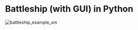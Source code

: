 # Battleship (with GUI) in Python

![battleship_example_sm](https://user-images.githubusercontent.com/85808475/159609537-6f5dcb39-4cab-4a69-9141-6e969bbd7a0c.gif)
